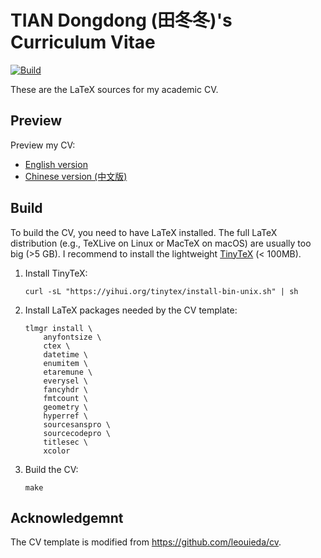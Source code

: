 # TIAN Dongdong (田冬冬)'s Curriculum Vitae

[![Build](https://github.com/seisman/cv/actions/workflows/build.yaml/badge.svg)](https://github.com/seisman/cv/actions/workflows/build.yaml)

These are the LaTeX sources for my academic CV.

## Preview

Preview my CV:

- [English version](https://github.com/seisman/cv/blob/gh-pages/DTian_cv_en.pdf)
- [Chinese version (中文版)](https://github.com/seisman/cv/blob/gh-pages/DTian_cv_cn.pdf)

## Build

To build the CV, you need to have LaTeX installed. The full LaTeX distribution
(e.g., TeXLive on Linux or MacTeX on macOS) are usually too big (>5 GB).
I recommend to install the lightweight [TinyTeX](https://yihui.org/tinytex/)
(< 100MB).

1. 	Install TinyTeX:

		curl -sL "https://yihui.org/tinytex/install-bin-unix.sh" | sh

2. 	Install LaTeX packages needed by the CV template:

        tlmgr install \
            anyfontsize \
            ctex \
            datetime \
            enumitem \
            etaremune \
            everysel \
            fancyhdr \
            fmtcount \
            geometry \
            hyperref \
            sourcesanspro \
            sourcecodepro \
            titlesec \
            xcolor

3. 	Build the CV:

		make

## Acknowledgemnt

The CV template is modified from https://github.com/leouieda/cv.
